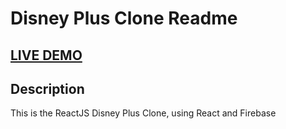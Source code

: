 # Disney Plus Clone Readme

## <a href="https://disney-plus-demo.web.app/" target="_blank">LIVE DEMO</a>

## Description

This is the ReactJS Disney Plus Clone, using React and Firebase
